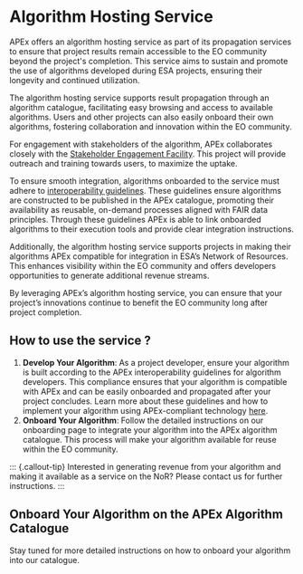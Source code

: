 # Algorithm Hosting Service

APEx offers an algorithm hosting service as part of its propagation services to ensure that project results remain
accessible to the EO community beyond the project's completion. This service aims to sustain and promote the use of
algorithms developed during ESA projects, ensuring their longevity and continued utilization.

The algorithm hosting service supports result propagation through an algorithm catalogue, facilitating easy browsing and
access to available algorithms. Users and other projects can also easily onboard their own algorithms, fostering
collaboration and innovation within the EO community.

For engagement with stakeholders of the algorithm, APEx collaborates closely with the [Stakeholder Engagement Facility](https://esa-sef.eu/).
This project will provide outreach and training towards users, to maximize the uptake.

To ensure smooth integration, algorithms onboarded to the service must adhere
to [interoperability guidelines](../interoperability/algohosting.md). These guidelines ensure algorithms are constructed
to be published in the APEx catalogue, promoting their availability as reusable, on-demand processes aligned with FAIR
data principles. Through these guidelines APEx is able to link onboarded algorithms to their execution tools and provide
clear integration instructions.

Additionally, the algorithm hosting service supports projects in making their algorithms APEx compatible for integration
in ESA’s Network of Resources. This enhances visibility within the EO community and offers developers opportunities to
generate additional revenue streams.

By leveraging APEx’s algorithm hosting service, you can ensure that your project’s innovations continue to benefit the
EO community long after project completion.

## How to use the service ?

1. **Develop Your Algorithm**: As a project developer, ensure your algorithm is built according to the APEx
   interoperability guidelines for algorithm developers. This compliance ensures that your algorithm is compatible with
   APEx and can be easily onboarded and propagated after your project concludes. Learn more about these guidelines and
   how to implement your algorithm using APEx-compliant technology [here](../interoperability/algohosting.md).
2. **Onboard Your Algorithm**: Follow the detailed instructions on our onboarding page to integrate your algorithm into
   the APEx algorithm catalogue. This process will make your algorithm available for reuse within the EO community.

::: {.callout-tip}
Interested in generating revenue from your algorithm and making it available as a service on the NoR? Please contact us
for further instructions.
:::

## Onboard Your Algorithm on the APEx Algorithm Catalogue

Stay tuned for more detailed instructions on how to onboard your algorithm into our catalogue.
